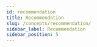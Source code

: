 ```yaml
---
id: recommendation
title: Recommendation
slug: /concepts/recommendation/
sidebar_label: Recommendation
sidebar_position: 5
---
```

